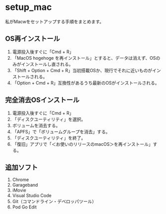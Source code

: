 # setup_mac
私がMacwをセットアップする手順をまとめます。  

## OS再インストール
1. 電源投入後すぐに「Cmd + R」
2. 「MacOS hogehoge を再インストール」とすると、データは消えず、OSのみがインストールし直される。
3. 「Shift + Option + Cmd + R」当初搭載OSか、現行でそれに近いものがインストールされる。
4. 「Option + Cmd + R」互換性があるうち最新のOSがインストールされる。

## 完全消去OSインストール
1. 電源投入後すぐに「Cmd + R」
2. 「ディスクユーティリティ」を選択。
3. ボリュームを消去する。
4. 「APFS」で「ボリュームグループを消去」する。
5. 「ディスクユーティリティ」を終了。
6. 「復旧」アプリで「＜お使いのリリースのmacOS＞を再インストール」する。

## 追加ソフト
1. Chrome
2. Garageband
3. iMovie
4. Visual Studio Code
5. Git（コマンドライン・デベロッパツール）
6. Pod Go Edit


